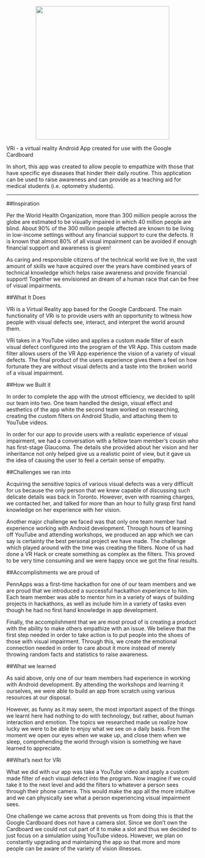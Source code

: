 <p align="center">
  <img src="Czaremba/PennAppsXV/app/src/main/res/finalLogo.png" width="350"/>
</p>

VRi - a virtual reality Android App created for use with the Google Cardboard

In short, this app was created to allow people to empathize with those that have specific eye diseases that hinder their daily routine.
This application can be used to raise awareness and can provide as a teaching aid for medical students (i.e. optometry students).

-------------------------------------------------------------------------------------------------------------------------------------------------------------------------------------------------------------------------

##Inspiration


Per the World Health Organization, more than 300 million people across the globe are estimated to be visually impaired in which 40 million people are blind. About 90% of the 300 million people affected are known to be living in low-income settings without any financial support to cure the defects. It is known that almost 80% of all visual impairment can be avoided if enough financial support and awareness is given!

As caring and responsible citizens of the technical world we live in, the vast amount of skills we have acquired over the years have combined years of technical knowledge which helps raise awareness and provide financial support! Together we envisioned an dream of a human race that can be free of visual impairments.

##What It Does

VRi is a Virtual Reality app based for the Google Cardboard. The main functionality of VRi is to provide users with an opportunity to witness how people with visual defects see, interact, and interpret the world around them. 

VRi takes in a YouTube video and applies a custom made filter of each visual defect configured into the program of the VR App. This custom made filter allows users of the VR App experience the vision of a variety of visual defects. The final product of the users experience gives them a feel on how fortunate they are without visual defects and a taste into the broken world of a visual impairment.

##How we Built it

In order to complete the app with the utmost efficiency, we decided to split our team into two. One team handled the design, visual effect and aesthetics of the app white the second team worked on researching, creating the custom filters on Android Studio, and attaching them to YouTube videos.

In order for our app to provide users with a realistic experience of visual impairment, we had a conversation with a fellow team member’s cousin who has first-stage Glaucoma. The details she provided about her vision and her inheritance not only helped give us a realistic point of view, but it gave us the idea of causing the user to feel a certain sense of empathy.

##Challenges we ran into

Acquiring the sensitive topics of various visual defects was a very difficult for us because the only person that we knew capable of discussing such delicate details was back in Toronto. However, even with roaming charges, we contacted her, and talked for more than an hour to fully grasp first hand knowledge on her experience with her vision.

Another major challenge we faced was that only one team member had experience working with Android development. Through hours of learning off YouTube and attending workshops, we produced an app which we can say is certainty the best personal project we have made. 
The challenge which played around with the time was creating the filters. None of us had done a VR Hack or create something as complex as the filters. This proved to be very time consuming and we were happy once we got the final results.

##Accomplishments we are proud of

PennApps was a first-time hackathon for one of our team members and we are proud that we introduced a successful hackathon experience to him. Each team member was able to mentor him in a variety of ways of building projects in hackathons, as well as include him in a variety of tasks even though he had no first hand knowledge in app development.

Finally, the accomplishment that we are most proud of is creating a product with the ability to make others empathize with an issue. We believe that the first step needed in order to take action is to put people into the shoes of those with visual impairment. Through this, we create the emotional connection needed in order to care about it more instead of merely throwing random facts and statistics to raise awareness.

##What we learned

As said above, only one of our team members had experience in working with Android development. By attending the workshops and learning it ourselves, we were able to build an app from scratch using various resources at our disposal. 

However, as funny as it may seem, the most important aspect of the things we learnt here had nothing to do with technology, but rather, about human interaction and emotion. The topics we researched made us realize how lucky we were to be able to enjoy what we see on a daily basis. From the moment we open our eyes when we wake up, and close them when we sleep, comprehending the world through vision is something we have learned to appreciate.

##What’s next for VRi

What we did with our app was take a YouTube video and apply a custom made filter of each visual defect into the program. Now imagine if we could take it to the next level and add the filters to whatever a person sees through their phone camera. This would make the app all the more intuitive and we can physically see what a person experiencing visual impairment sees.

One challenge we came across that prevents us from doing this is that the Google Cardboard does not have a camera slot. Since we don’t own the Cardboard we could not cut part of it to  make a slot and thus we decided to just focus on a simulation using YouTube videos. However, we plan on constantly upgrading and maintaining the app so that more and more people can be aware of the variety of vision illnesses.
